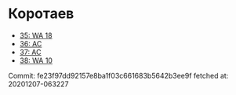 # Коротаев
- [35: WA 18](35.md)
- [36: AC](36.md)
- [37: AC](37.md)
- [38: WA 10](38.md)

Commit: fe23f97dd92157e8ba1f03c661683b5642b3ee9f
 fetched at: 20201207-063227
